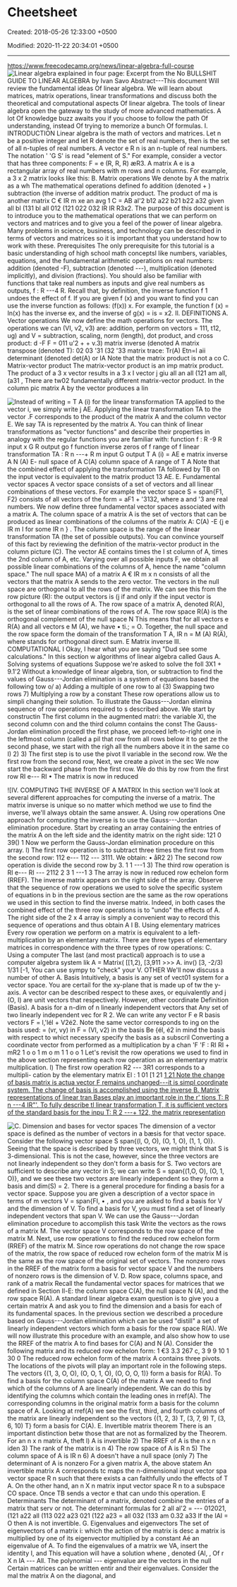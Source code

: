 # Cheetsheet

Created: 2018-05-26 12:33:00 +0500

Modified: 2020-11-22 20:34:01 +0500

---

<https://www.freecodecamp.org/news/linear-algebra-full-course>
![Linear algebra explained in four page: Excerpt from the No BULLSHIT GUIDE TO LINEAR ALGEBRA by Ivan Savo Abstract---This document Will review the fundamental ideas Of linear algebra. We will learn about matrices, matrix operations, linear transformations and discuss both the theoretical and computational aspects Of linear algebra. The tools of linear algebra open the gateway to the study of more advanced mathematics. A lot Of knowledge buzz awaits you if you choose to follow the path Of understanding, instead Of trying to memorize a bunch Of formulas. I. INTRODUCTION Linear algebra is the math of vectors and matrices. Let n be a positive integer and let R denote the set of real numbers, then is the set of all n-tuples of real numbers. A vector e R n is an n-tuple of real numbers. The notation ' 'G S' is read "element of S." For example, consider a vector that has three components: F = e (R, R, R) æR3. A matrix A e is a rectangular array of real numbers with m rows and n columns. For example, a 3 x 2 matrix looks like this: B. Matrix operations We denote by A the matrix as a wh The mathematical operations defined fo addition (denoted + ) subtraction (the inverse of addition matrix product. The product of ma is another matrix C € IR m xe an avg 1 C = AB al'2 b12 a22 b21 b22 a32 given all bl (131 bl all 012 (121 022 032 IR IR R3x2. The purpose of this document is to introduce you to the mathematical operations that we can perform on vectors and matrices and to give you a feel of the power of linear algebra. Many problems in science, business, and technology can be described in terms of vectors and matrices so it is important that you understand how to work with these. Prerequisites The only prerequisite for this tutorial is a basic understanding of high school math conceptsl like numbers, variables, equations, and the fundamental arithmetic operations on real numbers: addition (denoted -F), subtraction (denoted ---), multiplication (denoted implicitly), and division (fractions). You should also be familiar with functions that take real numbers as inputs and give real numbers as outputs, f : R ---4 R. Recall that, by definition, the inverse function f 1 undoes the effect of f. If you are given f (x) and you want to find you can use the inverse function as follows: (f(x)) x. For example, the function f (x) = In(x) has the inverse ex, and the inverse of g(x) = is = x2. Il. DEFINITIONS A. Vector operations We now define the math operations for vectors. The operations we can (VI, v2, v3) are: addition, perform on vectors = 111, t12, ug) and V = subtraction, scaling, norm (length), dot product, and cross product: d -F F = 011 u'2 + + v.3) matrix inverse (denoted A matrix transpose (denoted T): 02 03 '31 (32 '33 matrix trace: Tr(A) Etn=l aii determinant (denoted det(A) or IA Note that the matrix product is not a co C. Matrix-vector product The matrix-vector product is an imp matrix product. The product of a 3 x vector results in a 3 x I vector j giu all an all (121 am all, (a31 , There are tw02 fundamentally different matrix-vector product. In the column pic matrix A by the vector produces a lin ](media/Cheetsheet-image1.png)

![Instead of writing = T A (i) for the linear transformation TA applied to the vector i, we simply write j AE. Applying the linear transformation TA to the vector .F corresponds to the product of the matrix A and the column vector E. We say TA is represented by the matrix A. You can think of linear transformations as "vector functions" and describe their properties in analogy with the regular functions you are familiar with: function f : R -9 R input x G R output go f function inverse zeros of f range of f linear transformation TA : R n ---+ R m input G output T A (i) = AE e matrix inverse A N (A) E- null space of A C(A) column space of A range of T A Note that the combined effect of applying the transformation TA followed by TB on the input vector is equivalent to the matrix product 13 AE. E. Fundamental vector spaces A vector space consists of a set of vectors and all linear combinations of these vectors. For example the vector space S = span{F1, F2} consists of all vectors of the form = aF1 + '3132, where a and '3 are real numbers. We now define three fundamental vector spaces associated with a matrix A. The column space of a matrix A is the set of vectors that can be produced as linear combinations of the columns of the matrix A: C(A) -E {j e IR m I for some IR n } . The column space is the range of the linear transformation TA (the set of possible outputs). You can convince yourself of this fact by reviewing the definition of the matrix-vector product in the column picture (C). The vector AE contains times the I st column of A, times the 2nd column of A, etc. Varying over all possible inputs F, we obtain all possible linear combinations of the columns of A, hence the name "column space." The null space MA) of a matrix A € IR m x n consists of all the vectors that the matrix A sends to the zero vector. The vectors in the null space are orthogonal to all the rows of the matrix. We can see this from the row picture (R): the output vectors is (j if and only if the input vector is orthogonal to all the rows of A. The row space of a matrix A, denoted R(A), is the set of linear combinations of the rows of A. The row space R(A) is the orthogonal complement of the null space N This means that for all vectors e R(A) and all vectors e M (A), we have • ti.; = O. Together, the null space and the row space form the domain of the transformation T A, IR n = M (A) R(Ä), where stands for orthogonal direct sum. E Matrix inverse Ill. COMPUTATIONAL I Okay, I hear what you are saying "Dud see some calculations." In this section w algorithms of linear algebra called Gaus A. Solving systems of equations Suppose we're asked to solve the foll 3X1 + 9.1'2 Without a knowledge of linear algebra, tion, or subtraction to find the values of Gauss---Jordan elimination is a system of equations based the following tow o/ a) Adding a multiple of one row to al {3) Swapping two rows 7) Multiplying a row by a constant These row operations allow us to simpli changing their solution. To illustrate the Gauss---Jordan elimina sequence of row operations required to s described above. We start by constructin The first column in the augmented matri: the variable Xl, the second column con and the third column contains the const The Gauss-Jordan elimination procedl the first phase, we proceed left-to-right one in the leftmost column (called a pil that row from all rows below it to get ze the second phase, we start with the righ all the numbers above it in the same co I) 2) 3) The first step is to use the pivot Il variable in the second row. We the first row from the second row, Next, we create a pivot in the sec We now start the backward phase from the first row. We do this by row from the first row RI e--- RI • The matrix is now in reduced ](media/Cheetsheet-image2.png)

![IV. COMPUTING THE INVERSE OF A MATRIX In this section we'll look at several different approaches for computing the inverse of a matrix. The matrix inverse is unique so no matter which method we use to find the inverse, we'll always obtain the same answer. A. Using row operations One approach for computing the inverse is to use the Gauss---Jordan elimination procedure. Start by creating an array containing the entries of the matrix A on the left side and the identity matrix on the right side: 121 0 39() 1 Now we perform the Gauss-Jordan elimination procedure on this array. l) The first row operation is to subtract three times the first row from the second row: 112 e--- 112 --- 3111. We obtain: • åR2 2) The second row operation is divide the second row by 3. 1 1 ---1 3) The third row operation is RI e--- RI --- 2112 2 3 1 ---1 3 The array is now in reduced row echelon form (RREF). The inverse matrix appears on the right side of the array. Observe that the sequence of row operations we used to solve the specific system of equations in b in the previous section are the same as the row operations we used in this section to find the inverse matrix. Indeed, in both cases the combined effect of the three row operations is to "undo" the effects of A. The right side of the 2 x 4 array is simply a convenient way to record this sequence of operations and thus obtain A I B. Using elementary matrices Every row operation we perform on a matrix is equivalent to a left- multiplication by an elementary matrix. There are three types of elementary matrices in correspondence with the three types of row operations: C. Using a computer The last (and most practical) approach is to use a computer algebra system lik A = Matrix( [[1,2), [3,911 >>> A. inv() [3, -2/3) 1/31 [-1, You can use sympy to "check" your V. OTHER We'll now discuss a number of other A. Basis Intuitively, a basis is any set of vect01 system for a vector space. You are certail for the xy-plane that is made up of tw the y-axis. A vector can be described respect to these axes, or equivalently and j (O, I) are unit vectors that respectively. However, other coordinate Definition (Basis). A basis for a n-dim of n linearly independent vectors that Any set of two linearly independent vec for R 2. We can write any vector F e R basis vectors F = l,'lél + V2é2. Note the same vector corresponds to ing on the basis used: = (vr, vy) in F = (VI, v2) in the basis Be {él, é2 in mind the basis with respect to whict necessary specify the basis as a subscril Converting a coordinate vector from performed as a multiplication by a chan 'F 'F : RI RI + mR2 1 o o 1 m o m 1 1 o o 1 Let's revisit the row operations we used to find in the above section representing each row operation as an elementary matrix multiplication. l) The first row operation R2 --- 3R1 corresponds to a multipli- cation by the elementary matrix El : 1 01 [1 21 [1 21 Note the change of basis matrix is actua vector F remains unchanged---it is simpl coordinate system. The change of basis is accomplished using the inverse B. Matrix representations of linear tran Bases play an important role in the r' tions T: R n ---4 IR"'. To fully describe tl linear transformation T, it is sufficient vectors of the standard basis for the inpu T: R 2 ---+ 122, the matrix representation ](media/Cheetsheet-image3.png)

![C. Dimension and bases for vector spaces The dimension of a vector space is defined as the number of vectors in a bæsis for that vector space. Consider the following vector space S span{(l, O, O), (O, 1, O), (1, 1, O)}. Seeing that the space is described by three vectors, we might think that S is 3-dimensional. This is not the case, however, since the three vectors are not linearly independent so they don't form a basis for S. Two vectors are sufficient to describe any vector in S; we can write S = span{(1,O, O), (O, 1, O)}, and we see these two vectors are linearly independent so they form a basis and dim(S) = 2. There is a general procedure for finding a basis for a vector space. Suppose you are given a description of a vector space in terms of m vectors V = span{FI, • , and you are asked to find a basis for V and the dimension of V. To find a basis for V, you must find a set of linearly independent vectors that span V. We can use the Gauss---Jordan elimination procedure to accomplish this task Write the vectors as the rows of a matrix M. The vector space V corresponds to the row space of the matrix M. Next, use row operations to find the reduced row echelon form (RREF) of the matrix M. Since row operations do not change the row space of the matrix, the row space of reduced row echelon form of the matrix M is the same as the row space of the original set of vectors. The nonzero rows in the RREF of the matrix form a basis for vector space V and the numbers of nonzero rows is the dimension of V. D. Row space, columns space, and rank of a matrix Recall the fundamental vector spaces for matrices that we defined in Section Il-E: the column space C(A), the null space N (A), and the row space R(A). A standard linear algebra exam question is to give you a certain matrix A and ask you to find the dimension and a basis for each of its fundamental spaces. In the previous section we described a procedure based on Gauss---Jordan elimination which can be used "distill" a set of linearly independent vectors which form a basis for the row space R(A). We will now illustrate this procedure with an example, and also show how to use the RREF of the matrix A to find bases for C(A) and N (A). Consider the following matrix and its reduced row echelon form: 1 €3 3.3 267 c, 3 9 9 10 1 30 0 The reduced row echelon form of the matrix A contains three pivots. The locations of the pivots will play an important role in the following steps. The vectors {(1, 3, O, O), (O, O, 1, O), (O, O, O, 1)} form a basis for R(A). To find a basis for the column space C(A) of the matrix A we need to find which of the columns of A are linearly independent. We can do this by identifying the columns which contain the leading ones in rref(A). The corresponding columns in the original matrix form a basis for the column space of A. Looking at rref(A) we see the first, third, and fourth columns of the matrix are linearly independent so the vectors {(1, 2, 3) T, (3, 7, 9) T, (3, 6, 10) T} form a basis for C(A). E. Invertible matrix theorem There is an important distinction betw those that are not as formalized by the Theorem. For an n x n matrix A, theft l) A is invertible 2) The RREF of A is the n x n iden 3) The rank of the matrix is n 4) The row space of A is R n 5) The column space of A is IR n 6) A doesn't have a null space (only 7) The determinant of A is nonzero For a given matrix A, the above statem An invertible matrix A corresponds tc maps the n-dimensional input vector spa vector space R n such that there exists a can faithfully undo the effects of T A. On the other hand, an n X n matrix input vector space R n to a subspace CO space. Once TB sends a vector e that can undo this operation. E Determinants The determinant of a matrix, denoted combine the entries of a matrix that serv or not. The determinant formulas for 2 all al'2 = --- 012021, (121 a22 all (113 022 a23 021 (122 a23 = all 032 (133 am 0.32 a33 If the IAI = O then A is not invertible. G. Eigenvalues and eigenvectors The set of eigenvectors of a matrix i: which the action of the matrix is desc a matrix is multiplied by one of its eigenvector multiplied by a constant Aé an eigenvalue of A. To find the eigenvalues of a matrix we VA, insert the identity I, and This equation will have a solution whene , denoted {Al, , Of r X n IA --- All. The polynomial --- eigenvalue are the vectors in the null Certain matrices can be written entir and their eigenvalues. Consider the mal the matrix A on the diagonal, and ](media/Cheetsheet-image4.png)
